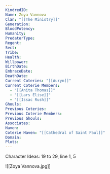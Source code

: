 ```yaml
---
KindredID: 
Name: Zoya Vannova
Clan: "[[The Ministry]]"
Generation: 
BloodPotency: 
Humanity: 
PredatorType: 
Regent: 
Sect: 
Tribe: 
Health: 
Willpower: 
BirthDate: 
EmbraceDate: 
DeathDate: 
Current Coteries: "[[Auryn]]"
Current Coterie Members:
  - "[[Anita Thomas]]"
  - "[[Lars Elise]]"
  - "[[Issac Rush]]"
Ghouls: 
Previous Coteries: 
Previous Coterie Members: 
Previous Ghouls: 
Associates: 
Haven: 
Coterie Haven: "[[Cathedral of Saint Paul]]"
Domain: 
Plots:
---
```


Character Ideas: 
19 to 29, line 1, 5


![[Zoya Vannova.jpg]]